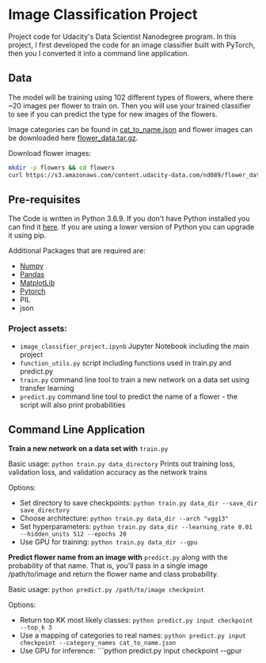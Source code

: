 # Image Classification Project

Project code for Udacity's Data Scientist Nanodegree program. In this project, I first developed the code for an image classifier built with PyTorch, then you I converted it into a command line application.

## Data

The model will be training using 102 different types of flowers, where there ~20 images per flower to train on.  Then you will use your trained classifier to see if you can predict the type for new images of the flowers. 

Image categories can be found in [cat_to_name.json]() and  flower images can be downloaded here [flower_data.tar.gz](https://s3.amazonaws.com/content.udacity-data.com/nd089/flower_data.tar.gz).

Download flower images:
```bash
mkdir -p flowers && cd flowers
curl https://s3.amazonaws.com/content.udacity-data.com/nd089/flower_data.tar.gz | tar xz
```


## Pre-requisites
The Code is written in Python 3.6.9. If you don't have Python installed you can find it [here](https://www.python.org/downloads/). If you are using a lower version of Python you can upgrade it using pip.

Additional Packages that are required are: 
- [Numpy](http://www.numpy.org/)
- [Pandas](https://pandas.pydata.org/)
- [MatplotLib](https://matplotlib.org/)
- [Pytorch](https://pytorch.org/)
- PIL
- json


### Project assets:

- `image_classifier_project.ipynb` Jupyter Notebook including the main project
- `function_utils.py` script including functions used in train.py and predict.py
- `train.py` command line tool to train a new network on a data set using transfer learning
- `predict.py` command line tool to predict the name of a flower - the script will also print probabilities 


## Command Line Application

__Train a new network on a data set with__ `train.py`

Basic usage: ```python train.py data_directory```
Prints out training loss, validation loss, and validation accuracy as the network trains

Options:
- Set directory to save checkpoints: ```python train.py data_dir --save_dir save_directory```
- Choose architecture: ```python train.py data_dir --arch "vgg13"```
- Set hyperparameters: ```python train.py data_dir --learning_rate 0.01 --hidden_units 512 --epochs 20```
- Use GPU for training: ```python train.py data_dir --gpu```

__Predict flower name from an image with__ `predict.py` along with the probability of that name. That is, you'll pass in a single image /path/to/image and return the flower name and class probability.

Basic usage: ```python predict.py /path/to/image checkpoint```

Options:
- Return top KK most likely classes: ```python predict.py input checkpoint --top_k 3```
- Use a mapping of categories to real names: ```python predict.py input checkpoint --category_names cat_to_name.json```
- Use GPU for inference: ```python predict.py input checkpoint --gpur
